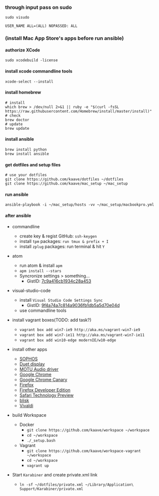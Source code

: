 ### through input pass on sudo

    sudo visudo

    USER_NAME ALL=(ALL) NOPASSED: ALL

### (install Mac App Store's apps before run ansible)
#### authorize XCode

    sudo xcodebuild -license

#### install xcode commandline tools

```
xcode-select --install
```

#### install homebrew

```
# install
which brew > /dev/null 2>&1 || ruby -e "$(curl -fsSL https://raw.githubusercontent.com/Homebrew/install/master/install)"
# check
brew doctor
# update
brew update
```

#### install ansible
```
brew install python
brew install ansible
```

#### get dotfiles and setup files

```
# use your dotfiles
git clone https://github.com/kaave/dotfiles ~/dotfiles
git clone https://github.com/kaave/mac_setup ~/mac_setup
```

#### run ansible

    ansible-playbook -i ~/mac_setup/hosts -vv ~/mac_setup/macbookpro.yml

#### after ansible

- commandline
    - create key & regist GitHub: `ssh-keygen`
    - install `tpm` packages: `run tmux & prefix + I`
    - install `zplug` packages: run terminal & hit `Y`

- atom
    - run atom & install `apm`
    - `apm install --stars`
    - Syncronize settings > something...
        - GistID: [7c9a416cb1934c28a453](https://gist.github.com/kaave/7c9a416cb1934c28a453)

- visual-studio-code
    - install `Visual Studio Code Settings Sync`
        - GistID: [9f4a74a7c814a9036fb1db5a5d70e04d](https://gist.github.com/kaave/9f4a74a7c814a9036fb1db5a5d70e04d)
    - use commandline tools

- install vagrant boxes(TODO: add task?)
    - `vagrant box add win7-ie9 http://aka.ms/vagrant-win7-ie9`
    - `vagrant box add win7-ie11 http://aka.ms/vagrant-win7-ie11`
    - `vagrant box add win10-edge modernIE/w10-edge`

- install other apps
    - [SOPHOS](https://www.sophos.com/ja-jp/lp/sophos-home.aspx)
    - [Duet display](http://www.duetdisplay.com/jp/)
    - [MOTU Audio driver](http://motu.com/download)
    - [Google Chrome](https://www.google.co.jp/chrome/browser/desktop/)
    - [Google Chrome Canary](https://www.google.co.jp/chrome/browser/canary.html)
    - [Firefox](https://www.mozilla.org/ja/firefox/new/)
    - [Firefox Developer Edition](https://www.mozilla.org/ja/firefox/developer/)
    - [Safari Technology Preview](https://developer.apple.com/safari/technology-preview/)
    - [blisk](https://blisk.io/)
    - [Vivaldi](https://vivaldi.com/download/?lang=ja_JP)

- build Workspace
    - Docker
        - `git clone https://github.com/kaave/workspace ~/workspace`
        - `cd ~/workspace`
        - `./_setup.bash`
    - Vagrant
        - `git clone https://github.com/kaave/workspace-vagrant ~/workspace`
        - `cd ~/workspace`
        - `vagrant up`

- Start `Karabiner` and create private.xml link
    - `ln -sf ~/dotfiles/private.xml ~/Library/Application\ Support/Karabiner/private.xml`

